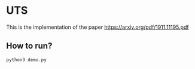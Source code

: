 # UTS
This is the implementation of the paper https://arxiv.org/pdf/1911.11195.pdf
## How to run?

    python3 demo.py
